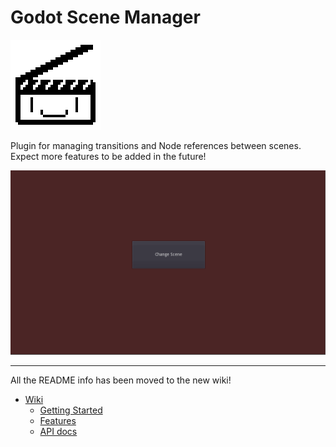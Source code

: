 # Godot Scene Manager

![Logo](/logo.png)

Plugin for managing transitions and Node references between scenes. Expect more features to be added in the future!

![Demonstration of Shader Fades](/scene_manager_demo.gif)

---

All the README info has been moved to the new wiki!

- [Wiki](https://github.com/glass-brick/Scene-Manager/wiki)
  - [Getting Started](https://github.com/glass-brick/Scene-Manager/wiki/Getting-started)
  - [Features](https://github.com/glass-brick/Scene-Manager/wiki/Features)
  - [API docs](<https://github.com/glass-brick/Scene-Manager/wiki/API-(Godot-3)>)
